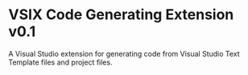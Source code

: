 # VSIX Code Generating Extension v0.1

A Visual Studio extension for generating code from Visual Studio Text Template files and project files.
